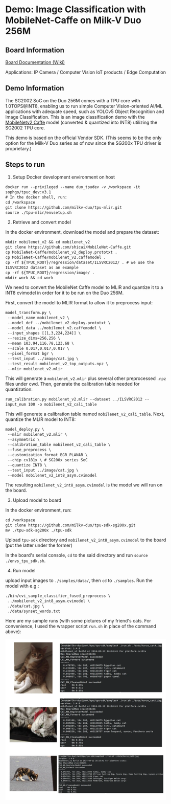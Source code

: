 # Demo: Image Classification with MobileNet-Caffe on Milk-V Duo 256M
## Board Information
[Board Documentation (Wiki)](https://milkv.io/docs/duo/getting-started/duo256m)

Applications: IP Camera / Computer Vision IoT products / Edge Computation

## Demo Information
The SG2002 SoC on the Duo 256M comes with a TPU core with 1.0TOPS@INT8, enabling us to run simple Computer Vision-oriented AI/ML applications with adequate speed, such as YOLOv5 Object Recognition and Image Classification. This is an image classification demo with the [MobileNetv2 Caffe](https://github.com/shicai/MobileNet-Caffe) model (converted & quantized into INT8) utilizing the SG2002 TPU core. 

This demo is based on the official Vendor SDK. (This seems to be the only option for the Milk-V Duo series as of now since the SG200x TPU driver is proprietary.)

## Steps to run
1. Setup Docker development environment on host
```
docker run --privileged --name duo_tpudev -v /workspace -it sophgo/tpuc_dev:v3.1
# In the docker shell, run:
cd /workspace
git clone https://github.com/milkv-duo/tpu-mlir.git
source ./tpu-mlir/envsetup.sh
```

2. Retrieve and convert model

In the docker environment, download the model and prepare the dataset:
```
mkdir mobilenet_v2 && cd mobilenet_v2
git clone https://github.com/shicai/MobileNet-Caffe.git
cp MobileNet-Caffe/mobilenet_v2_deploy.prototxt .
cp MobileNet-Caffe/mobilenet_v2.caffemodel .
cp -rf ${TPUC_ROOT}/regression/dataset/ILSVRC2012/ . # we use the ILSVRC2012 dataset as an example
cp -rf ${TPUC_ROOT}/regression/image/ .
mkdir work && cd work
```

We need to convert the MobileNet Caffe model to MLIR and quantize it to a INT8 cvimodel in order for it to be run on the Duo 256M.

First, convert the model to MLIR format to allow it to preprocess input:
```
model_transform.py \
 --model_name mobilenet_v2 \
 --model_def ../mobilenet_v2_deploy.prototxt \
 --model_data ../mobilenet_v2.caffemodel \
 --input_shapes [[1,3,224,224]] \
 --resize_dims=256,256 \
 --mean 103.94,116.78,123.68 \
 --scale 0.017,0.017,0.017 \
 --pixel_format bgr \
 --test_input ../image/cat.jpg \
 --test_result mobilenet_v2_top_outputs.npz \
 --mlir mobilenet_v2.mlir
```
This will generate a `mobilenet_v2.mlir` plus several other preprocessed `.npz` files under cwd. Then, generate the calibration table needed for quantization:
```
run_calibration.py mobilenet_v2.mlir --dataset ../ILSVRC2012 --input_num 100 -o mobilenet_v2_cali_table
```
This will generate a calibration table named `mobilenet_v2_cali_table`. Next, quantize the MLIR model to INT8:
```
model_deploy.py \
 --mlir mobilenet_v2.mlir \
 --asymmetric \
 --calibration_table mobilenet_v2_cali_table \
 --fuse_preprocess \
 --customization_format BGR_PLANAR \
 --chip cv181x \ # SG200x series SoC
 --quantize INT8 \
 --test_input ../image/cat.jpg \
 --model mobilenet_v2_int8_asym.cvimodel
```
The resulting `mobilenet_v2_int8_asym.cvimodel` is the model we will run on the board. 

3. Upload model to board

In the docker environment, run:
```
cd /workspace
git clone https://github.com/milkv-duo/tpu-sdk-sg200x.git
mv ./tpu-sdk-sg200x ./tpu-sdk
```
Upload `tpu-sdk` directory and `mobilenet_v2_int8_asym.cvimodel` to the board (put the latter under the former)

In the board's serial console, `cd` to the said directory and run `source ./envs_tpu_sdk.sh`.

4. Run model

upload input images to `./samples/data/`, then `cd` to `./samples`. Run the model with e.g.:
```
./bin/cvi_sample_classifier_fused_preprocess \
 ../mobilenet_v2_int8_asym.cvimodel \
 ./data/cat.jpg \
 ./data/synset_words.txt
```

Here are my sample runs (with some pictures of my friend's cats. For convenience, I used the wrapper script `run.sh` in place of the command above):

![](demoresult.webp)